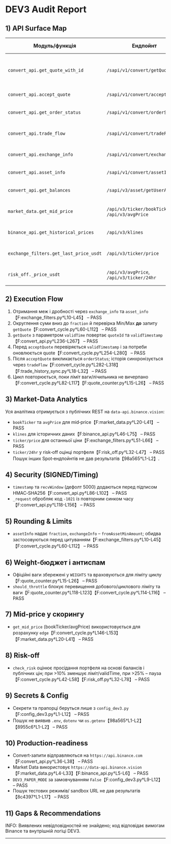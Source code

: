 # DEV3 Audit Report

## 1) API Surface Map

| Модуль/функція | Ендпойнт | Метод | Обов'язкові параметри | Вага | Док-посилання | Статус |
|----------------|----------|-------|-----------------------|------|---------------|--------|
| `convert_api.get_quote_with_id` | `/sapi/v1/convert/getQuote` | POST | `fromAsset`, `toAsset`, `fromAmount`/`toAmount`, `validTime`, `recvWindow`, `timestamp`, `signature` | 200 UID | [Send Quote][1] | PASS |
| `convert_api.accept_quote` | `/sapi/v1/convert/acceptQuote` | POST | `quoteId`, `recvWindow`, `timestamp`, `signature` | 500 UID | [Accept Quote][5] | PASS |
| `convert_api.get_order_status` | `/sapi/v1/convert/orderStatus` | GET | `orderId`/`quoteId`, `recvWindow`, `timestamp`, `signature` | 100 UID | [Order Status][6] | PASS |
| `convert_api.trade_flow` | `/sapi/v1/convert/tradeFlow` | GET | `startTime`, `endTime`, `recvWindow`, `timestamp`, `signature` | 3000 UID | [Trade History][7] | PASS |
| `convert_api.exchange_info` | `/sapi/v1/convert/exchangeInfo` | GET | `fromAsset?` | 3000 IP | [Convert Market Data][3] | PASS |
| `convert_api.asset_info` | `/sapi/v1/convert/assetInfo` | GET | `asset` | 100 IP | [Asset Precision][8] | PASS |
| `convert_api.get_balances` | `/sapi/v3/asset/getUserAsset` | POST | `needBtcValuation`, `recvWindow`, `timestamp`, `signature` | 5 IP | [User Asset][4] | PASS |
| `market_data.get_mid_price` | `/api/v3/ticker/bookTicker`, `/api/v3/avgPrice` | GET | `symbol` | 2 | [Market Data endpoints][9] | PASS |
| `binance_api.get_historical_prices` | `/api/v3/klines` | GET | `symbol`, `interval`, `limit` | 2 | [Market Data endpoints][9] | PASS |
| `exchange_filters.get_last_price_usdt` | `/api/v3/ticker/price` | GET | `symbol` | 1 | [Market Data endpoints][9] | PASS |
| `risk_off._price_usdt` | `/api/v3/avgPrice`, `/api/v3/ticker/24hr` | GET | `symbol` | 2 | [Market Data endpoints][9] | PASS |

## 2) Execution Flow
1. Отримання меж і дробності через `exchange_info` та `asset_info`【F:exchange_filters.py†L10-L45】 – PASS  
2. Округлення суми вниз до `fraction` й перевірка Min/Max **до** запиту `getQuote`【F:convert_cycle.py†L60-L112】 – PASS  
3. `getQuote` з параметром `validTime` повертає `quoteId` та `validTimestamp`【F:convert_api.py†L236-L267】 – PASS  
4. Перед `acceptQuote` перевіряється `validTimestamp` і за потреби оновлюється quote【F:convert_cycle.py†L254-L280】 – PASS  
5. Після `acceptQuote` викликається `orderStatus`; історія синхронізується через `tradeFlow`【F:convert_cycle.py†L282-L318】【F:trade_history_sync.py†L18-L32】 – PASS  
6. Цикл повторюється, поки ліміт ваги/лічильника не вичерпано【F:convert_cycle.py†L82-L117】【F:quote_counter.py†L15-L26】 – PASS

## 3) Market-Data Analytics
Уся аналітика отримується з публічних REST на `data-api.binance.vision`:  
* `bookTicker` та `avgPrice` для mid‑price【F:market_data.py†L20-L41】 – PASS  
* `klines` для історичних даних【F:binance_api.py†L46-L75】 – PASS  
* `ticker/price` для останньої ціни【F:exchange_filters.py†L51-L66】 – PASS  
* `ticker/24hr` у risk‑off оцінці портфеля【F:risk_off.py†L32-L47】 – PASS  
Пошук інших Spot‑ендпойнтів не дав результатів【98a565†L1-L2】.

## 4) Security (SIGNED/Timing)
* `timestamp` та `recvWindow` (дефолт 5000) додаються перед підписом HMAC‑SHA256【F:convert_api.py†L86-L102】 – PASS  
* `_request` обробляє код `-1021` із повторним синком часу【F:convert_api.py†L118-L156】 – PASS

## 5) Rounding & Limits
* `assetInfo` надає `fraction`, `exchangeInfo` – `fromAssetMinAmount`; обидва застосовуються перед цитуванням【F:exchange_filters.py†L10-L45】【F:convert_cycle.py†L60-L112】 – PASS

## 6) Weight-бюджет і антиспам
* Офіційні ваги збережені у `WEIGHTS` та враховуються для ліміту циклу【F:quote_counter.py†L15-L26】 – PASS  
* `should_throttle` блокує перевищення добового/циклового ліміту та ваги【F:quote_counter.py†L118-L123】【F:convert_cycle.py†L114-L116】 – PASS

## 7) Mid-price у скорингу
* `get_mid_price` (bookTicker/avgPrice) використовується для розрахунку `edge`【F:convert_cycle.py†L146-L153】【F:market_data.py†L20-L41】 – PASS

## 8) Risk-off
* `check_risk` оцінює просідання портфеля на основі балансів і публічних цін; при >10% зменшує ліміт/validTime, при >25% – пауза【F:convert_cycle.py†L42-L58】【F:risk_off.py†L32-L78】 – PASS

## 9) Secrets & Config
* Секрети та прапорці беруться лише з `config_dev3.py`【F:config_dev3.py†L1-L12】 – PASS  
* Пошук не виявив `.env`, `dotenv` чи `os.getenv`【98a565†L1-L2】【8955c6†L1-L2】 – PASS

## 10) Production-readiness
* Convert‑запити відправляються на `https://api.binance.com`【F:convert_api.py†L36-L38】 – PASS  
* Market Data використовує `https://data-api.binance.vision`【F:market_data.py†L4-L33】【F:binance_api.py†L5-L6】 – PASS  
* `DEV3_PAPER_MODE` за замовчуванням `False`【F:config_dev3.py†L9-L12】 – PASS  
* Пошук тестових режимів/ sandbox URL не дав результатів【8c4397†L1-L17】 – PASS

## 11) Gaps & Recommendations
INFO: Виявлених невідповідностей не знайдено; код відповідає вимогам Binance та внутрішній логіці DEV3.

---
[1]: https://developers.binance.com/docs/convert/trade?utm_source=chatgpt.com
[2]: https://developers.binance.com/docs/binance-spot-api-docs/rest-api?utm_source=chatgpt.com
[3]: https://developers.binance.com/docs/convert/market-data?utm_source=chatgpt.com
[4]: https://developers.binance.com/docs/wallet/asset/user-assets?utm_source=chatgpt.com
[5]: https://developers.binance.com/docs/convert/trade/Accept-Quote?utm_source=chatgpt.com
[6]: https://developers.binance.com/docs/convert/trade/Order-Status?utm_source=chatgpt.com
[7]: https://developers.binance.com/docs/convert/trade/Get-Convert-Trade-History?utm_source=chatgpt.com
[8]: https://developers.binance.com/docs/convert/market-data/Query-order-quantity-precision-per-asset?utm_source=chatgpt.com
[9]: https://developers.binance.com/docs/binance-spot-api-docs/rest-api/market-data-endpoints?utm_source=chatgpt.com
